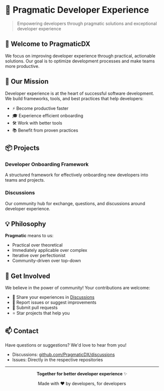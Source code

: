 # 🚀 Pragmatic Developer Experience

> Empowering developers through pragmatic solutions and exceptional developer experience

## 👋 Welcome to PragmaticDX

We focus on improving developer experience through practical, actionable solutions. Our goal is to optimize development processes and make teams more productive.

## 🎯 Our Mission

Developer experience is at the heart of successful software development. We build frameworks, tools, and best practices that help developers:

- ⚡ Become productive faster
- 🎓 Experience efficient onboarding
- 🛠️ Work with better tools
- 📚 Benefit from proven practices

## 📦 Projects

### Developer Onboarding Framework
A structured framework for effectively onboarding new developers into teams and projects.

### Discussions
Our community hub for exchange, questions, and discussions around developer experience.

## 💡 Philosophy

**Pragmatic** means to us:
- Practical over theoretical
- Immediately applicable over complex
- Iterative over perfectionist
- Community-driven over top-down

## 🤝 Get Involved

We believe in the power of community! Your contributions are welcome:

- 💬 Share your experiences in [Discussions](https://github.com/PragmaticDX/discussions)
- 🐛 Report issues or suggest improvements
- 🔀 Submit pull requests
- ⭐ Star projects that help you

## 📫 Contact

Have questions or suggestions? We'd love to hear from you!

- Discussions: [github.com/PragmaticDX/discussions](https://github.com/PragmaticDX/discussions)
- Issues: Directly in the respective repositories

---

<div align="center">
  
**Together for better developer experience** ✨

Made with ❤️ by developers, for developers

</div>
